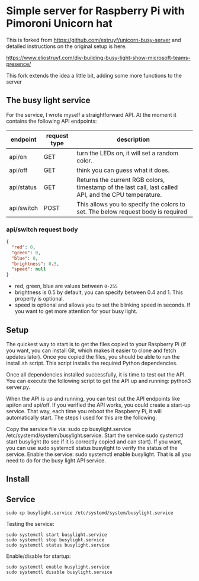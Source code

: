 # Simple server for Raspberry Pi with Pimoroni Unicorn hat

This is forked from https://github.com/estruyf/unicorn-busy-server and detailed instructions on the original setup is here.

https://www.eliostruyf.com/diy-building-busy-light-show-microsoft-teams-presence/

This fork extends the idea a little bit, adding some more functions to the server

## The busy light service
For the service, I wrote myself a straightforward API. At the moment it contains the following API endpoints:

| endpoint | request type | description |
| -------- | ------------ | ----------- |
| api/on | GET | turn the LEDs on, it will set a random color. |
| api/off | GET | think you can guess what it does. |
| api/status | GET | Returns the current RGB colors, timestamp of the last call, last called API, and the CPU temperature. |
| api/switch | POST | This allows you to specify the colors to set. The below request body is required |

### api/switch request body
```json
{
  "red": 0,
  "green": 0,
  "blue": 0,
  "brightness": 0.5,
  "speed": null
}
```

  * red, green, blue are values between `0-255`
  * brightness is 0.5 by default, you can specify between 0.4 and 1. This property is optional.
  * speed is optional and allows you to set the blinking speed in seconds. If you want to get more attention for your busy light.

## Setup

The quickest way to start is to get the files copied to your Raspberry Pi (if you want, you can install Git, which makes it easier to clone and fetch updates later). Once you copied the files, you should be able to run the install.sh script. This script installs the required Python dependencies.

Once all dependencies installed successfully, it is time to test out the API. You can execute the following script to get the API up and running: python3 server.py.

When the API is up and running, you can test out the API endpoints like api/on and api/off. If you verified the API works, you could create a start-up service. That way, each time you reboot the Raspberry Pi, it will automatically start. The steps I used for this are the following:

Copy the service file via: sudo cp busylight.service /etc/systemd/system/busylight.service.
Start the service sudo systemctl start busylight (to see if it is correctly copied and can start). If you want, you can use sudo systemctl status busylight to verify the status of the service.
Enable the service: sudo systemctl enable busylight.
That is all you need to do for the busy light API service.

## Install

## Service

```
sudo cp busylight.service /etc/systemd/system/busylight.service
```

Testing the service:

```
sudo systemctl start busylight.service
sudo systemctl stop busylight.service
sudo systemctl status busylight.service
```

Enable/disable for startup:

```
sudo systemctl enable busylight.service
sudo systemctl disable busylight.service
```